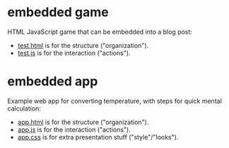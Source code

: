 # embedded game
HTML JavaScript game that can be embedded into a blog post:

* [test.html](https://github.com/hchiam/embeddedGame/blob/master/test.html) is for the structure ("organization").
* [test.js](https://github.com/hchiam/embeddedGame/blob/master/test.js) is for the interaction ("actions").

# embedded app
Example web app for converting temperature, with steps for quick mental calculation:

* [app.html](https://github.com/hchiam/embeddedGame/blob/master/app.html) is for the structure ("organization").
* [app.js](https://github.com/hchiam/embeddedGame/blob/master/app.js) is for the interaction ("actions").
* [app.css](https://github.com/hchiam/embeddedGame/blob/master/app.css) is for extra presentation stuff ("style"/"looks").